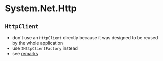 # System.Net.Http

## `HttpClient`
- don't use an `HttpClient` directly because it was designed to be reused by the whole application
- use `IHttpClientFactory` instead
- see [remarks](https://docs.microsoft.com/en-us/dotnet/api/system.net.http.httpclient?view=net-5.0#remarks)